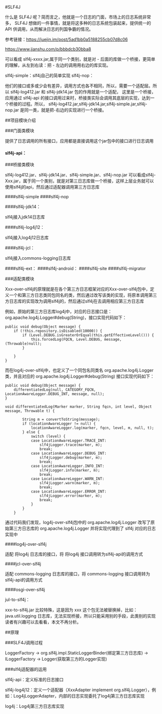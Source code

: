 #SLF4J

什么是 SLF4J 呢？简而言之，他就是一个日志的门面，市场上的日志系统非常多， SLF4J 想做的一件事情，就是将这多种的日志系统包装起来，提供统一的 API 供调用，从而解决日志的列国争霸的情况。



参考链接：https://juejin.im/post/5ad1bb0a5188255cb07d8c06

https://www.jianshu.com/p/bbbdcb30bba8



可以看成 slf4j-xxxx.jar,属于同一个类别，就是对 - 后面的库做一个桥接，更简单的理解，从左到右读：把 - 左边的调用用右边的库实现。




slf4j-simple：slf4j自己的简单实现
slf4j-nop：



他们的接口或多或少会有差异，调用方式也各不相同，所以，需要一个适配层。所以 slf4j-log412.jar 和 slf4j-jdk14.jar 包的作用就是一个适配，
这里是一个桥接，应用通过 slf4j-api 的接口调用过来时，桥接类实际会调用其底层的实现，达到一个桥接的过程。所以，
slf4j-log412.jar,slf4j-jdk14.jar,slf4j-simple.jar,slf4j-nop.jar 是同一类，就是把-右边的实现进行一个桥接。











##项目模块介绍



###门面类模块

提供了日志调用的所有接口，应用都是直接调用这个jar包中的接口进行日志调用

 #### slf4j-api：







###桥接类模块

slf4j-log412.jar、slf4j-jdk14.jar、slf4j-simple.jar、slf4j-nop.jar 可以看成slf4j-Xxx.jar，属于同一个类别，就是对第三日志库做一个桥接，这样上层业务就可以使用slf4j的api，然后通过适配器调用第三方日志库

####slf4j-simple
####slf4j-nop

####slf4j-jdk14：    

slf4j接入jdk14日志库

####slf4j-log4j12：  

slf4j接入log4j12日志库

####slf4j-jcl：     

slf4j接入commons-logging日志库

####slf4j-ext：
####slf4j-android：
####slf4j-site
####slf4j-migrator





###适配类模块

Xxx-over-slf4j的原理就是在各个第三方日志框架对应的Xxx-over-slf4j包中，定义一个和第三方日志类同包同名的类，然后通过改写该类的实现，将原本调用第三方日志库的实现改为调用slf4j的，然后通过slf4j在去调用相应第三方日志库

例如，原始的第三方日志库log4j中，对应的日志接口是：org.apache.log4j.Logger#debug(String)，接口实现代码如下：
    
    public void debug(Object message) {
        if (!this.repository.isDisabled(10000)) {
            if (Level.DEBUG.isGreaterOrEqual(this.getEffectiveLevel())) {
                this.forcedLog(FQCN, Level.DEBUG, message, (Throwable)null);
            }

        }
    }

而在log4j-over-slf4j中，也定义了一个同包名同类名 org.apache.log4j.Logger 类，并且对应的 org.apache.log4j.Logger#debug(String) 接口实现代码如下：

    public void debug(Object message) {
        differentiatedLog(null, CATEGORY_FQCN, LocationAwareLogger.DEBUG_INT, message, null);
    }
    
    void differentiatedLog(Marker marker, String fqcn, int level, Object message, Throwable t) {
    
            String m = convertToString(message);
            if (locationAwareLogger != null) {
                locationAwareLogger.log(marker, fqcn, level, m, null, t);
            } else {
                switch (level) {
                case LocationAwareLogger.TRACE_INT:
                    slf4jLogger.trace(marker, m);
                    break;
                case LocationAwareLogger.DEBUG_INT:
                    slf4jLogger.debug(marker, m);
                    break;
                case LocationAwareLogger.INFO_INT:
                    slf4jLogger.info(marker, m);
                    break;
                case LocationAwareLogger.WARN_INT:
                    slf4jLogger.warn(marker, m);
                    break;
                case LocationAwareLogger.ERROR_INT:
                    slf4jLogger.error(marker, m);
                    break;
                }
            }
        }
        
通过代码我们发现，log4j-over-slf4j包中的 org.apache.log4j.Logger 改写了原始第三方日志库的 org.apache.log4j.Logger 并将实现代理到了 slf4j 对应的日志实现中
    

####log4j-over-slf4j

适配 将log4j 日志库的接口，将 将log4j 接口调用转为slf4j-api的调用方式

####jcl-over-slf4j

适配 commons-logging 日志库的接口，将 commons-logging 接口调用转为slf4j-api的调用方式

####osgi-over-slf4j





jul-to-slf4j：

xxx-to-slf4j.jar 比较特殊，这是因为 xxx 这个包无法被替换掉，比如：java.util.logging 日志库，无法实现桥接，所以只能采用别的手段，此类别的实现读者有兴趣可以去看看，本文不再分析。







##原理



###SLF4J调用过程

  LoggerFactory -> org.slf4j.impl.StaticLoggerBinder(绑定第三方日志库) -> ILoggerFactory -> Logger(获取第三方的Logger实现)

###slf4j适配器的运用

  slf4j-api：定义标准的日志接口

  slf4j-log4j12：定义一个适配器（XxxAdapter implement org.slf4j.Logger），例如：Log4jLoggerAdapter，内部的日志实现委托了log4j第三方日志库实现

  log4j：Log4j第三方日志库实现







​    